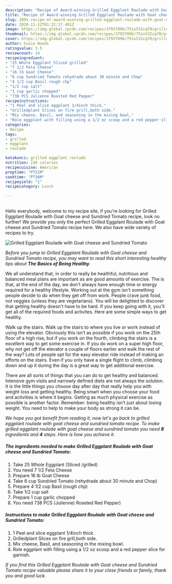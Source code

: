 ```yaml
---
description: "Recipe of Award-winning Grilled Eggplant Roulade with Goat cheese and Sundried Tomato"
title: "Recipe of Award-winning Grilled Eggplant Roulade with Goat cheese and Sundried Tomato"
slug: 2891-recipe-of-award-winning-grilled-eggplant-roulade-with-goat-cheese-and-sundried-tomato
date: 2020-11-12T01:31:17.491Z
image: https://img-global.cpcdn.com/recipes/37937096/751x532cq70/grilled-eggplant-roulade-with-goat-cheese-and-sundried-tomato-recipe-main-photo.jpg
thumbnail: https://img-global.cpcdn.com/recipes/37937096/751x532cq70/grilled-eggplant-roulade-with-goat-cheese-and-sundried-tomato-recipe-main-photo.jpg
cover: https://img-global.cpcdn.com/recipes/37937096/751x532cq70/grilled-eggplant-roulade-with-goat-cheese-and-sundried-tomato-recipe-main-photo.jpg
author: Susie Woods
ratingvalue: 3.5
reviewcount: 14
recipeingredient:
- "25 Whole Eggplant Sliced grilled"
- "7 1/2 Feta Cheese"
- "16 lb Goat Cheese"
- "6 cup Sundried Tomato rehydrade about 30 minute and Chop"
- "4 1/2 cup Basil rough chp"
- "1/2 cup salt"
- "1 cup garlic chopped"
- "738 PCS Julienne Roasted Red Pepper"
recipeinstructions:
- "1 Peel and slice eggplant 1/4inch thick."
- "Grilledplant Slices on fire grill,both side."
- "Mix cheese, Basil, and seasoning in the mixing bowl."
- "Role eggplant with filling using a 1/2 oz scoop and a red pepper slice for garnish."
categories:
- Recipe
tags:
- grilled
- eggplant
- roulade

katakunci: grilled eggplant roulade 
nutrition: 236 calories
recipecuisine: American
preptime: "PT21M"
cooktime: "PT36M"
recipeyield: "1"
recipecategory: Lunch

---
```

<br>
Hello everybody, welcome to my recipe site, if you're looking for Grilled Eggplant Roulade with Goat cheese and Sundried Tomato recipe, look no further! We provide you only the perfect Grilled Eggplant Roulade with Goat cheese and Sundried Tomato recipe here. We also have wide variety of recipes to try.
<br>


![Grilled Eggplant Roulade with Goat cheese and Sundried Tomato](https://img-global.cpcdn.com/recipes/37937096/751x532cq70/grilled-eggplant-roulade-with-goat-cheese-and-sundried-tomato-recipe-main-photo.jpg)

<i>Before you jump to Grilled Eggplant Roulade with Goat cheese and Sundried Tomato recipe, you may want to read this short interesting healthy tips about <strong>The Basics of Being Healthy</strong>.</i>

We all understand that, in order to really be healthful, nutritious and balanced meal plans are important as are good amounts of exercise. The  is that, at the end of the day, we don't always have enough time or energy required for a healthy lifestyle. Working out at the gym isn't something people decide to do when they get off from work. People crave junk food, not veggies (unless they are vegetarians). You will be delighted to discover that getting healthy doesn't have to be hard. If you keep going with it, you'll get all of the required foods and activites. Here are some simple ways to get healthy.

Walk up the stairs. Walk up the stairs to where you live or work instead of using the elevator. Obviously this isn’t as possible if you work on the 25th floor of a high rise, but if you work on the fourth, climbing the stairs is a excellent way to get some exercise in. If you do work on a super high floor, why not get off the elevator a couple of floors earlier and walk the rest of the way? Lots of people opt for the easy elevator ride instead of making an efforts on the stairs. Even if you only have a single flight to climb, climbing down and up it during the day is a great way to get additional exercise. 

There are all sorts of things that you can do to get healthy and balanced. Intensive gym visits and narrowly defined diets are not always the solution. It is the little things you choose day after day that really help you with weight loss and getting healthy. Being smart when you choose your food and activities is where it begins. Getting as much physical exercise as possible is another factor. Remember: being healthy isn’t just about losing weight. You need to help to make your body as strong it can be. 


<i>We hope you got benefit from reading it, now let's go back to grilled eggplant roulade with goat cheese and sundried tomato recipe. To make grilled eggplant roulade with goat cheese and sundried tomato you need <strong>8</strong> ingredients and <strong>4</strong> steps. Here is how you achieve it.
</i>

##### The ingredients needed to make Grilled Eggplant Roulade with Goat cheese and Sundried Tomato:

1. Take 25 Whole Eggplant (Sliced /grilled)
1. You need 7 1/2 Feta Cheese
1. Prepare 16 lb Goat Cheese
1. Take 6 cup Sundried Tomato (rehydrade about 30 minute and Chop)
1. Prepare 4 1/2 cup Basil (rough chp)
1. Take 1/2 cup salt
1. Prepare 1 cup garlic chopped
1. You need 738 PCS (Julienne) Roasted Red Pepper)


##### Instructions to make Grilled Eggplant Roulade with Goat cheese and Sundried Tomato:

1. 1 Peel and slice eggplant 1/4inch thick.
1. Grilledplant Slices on fire grill,both side.
1. Mix cheese, Basil, and seasoning in the mixing bowl.
1. Role eggplant with filling using a 1/2 oz scoop and a red pepper slice for garnish.


<i>If you find this Grilled Eggplant Roulade with Goat cheese and Sundried Tomato recipe valuable please share it to your close friends or family, thank you and good luck.</i>
